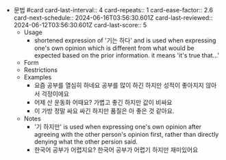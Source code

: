 - 문법 #card
  card-last-interval:: 4
  card-repeats:: 1
  card-ease-factor:: 2.6
  card-next-schedule:: 2024-06-16T03:56:30.601Z
  card-last-reviewed:: 2024-06-12T03:56:30.601Z
  card-last-score:: 5
	- Usage
		- shortened expression of '기는 하다' and is used when expressing one's own opinion which is different from what would be expected based on the prior information. it means 'it's true that...'
	- Form
	- Restrictions
	- Examples
		- 요즘 공부를 열심히 하네요
		  공부를 많이 하긴 하지만 성적이 좋아지지 않아서 걱정이에요
		- 어제 산 운동화 어때요?
		  가볍고 좋긴 하지만 값이 비싸요
		- 이 가방 정말 싸요
		  싸긴 하지만 품질은 아 좋은 것 같아요.
	- Notes
		- '기 하지만' is used when expressing one's own opinion after agreeing with the other person's opinion first, rather than directly denying what the other persion said.
		- 한국어 공부가 어렵지요?
		  한국어 공부가 어렵기 하지만 재미있어요